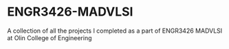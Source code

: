 # ENGR3426-MADVLSI
A collection of all the projects I completed as a part of ENGR3426 MADVLSI at Olin College of Engineering
